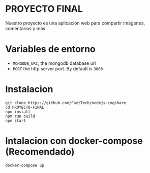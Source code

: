 # PROYECTO FINAL

Nuestro proyecto es una aplicación web para compartir imágenes, comentarios y más.


# Variables de entorno

- `MONGODB_URI`, the mongodb database uri
- `PORT` the http server port. By default is `3000`

# Instalacion

```
git clone https://github.com/FaztTech/nodejs-imgshare
cd PROYECTO-FINAL
npm install
npm run build
npm start
```

# Intalacion con docker-compose (Recomendado)

```
docker-compose up
```

